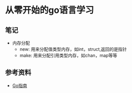 # 从零开始的go语言学习



## 笔记
- 内存分配
    - new: 用来分配值类型内存，如int，struct,返回的是指针
    - make: 用来分配引用类型内存，如chan，map等等


## 参考资料

- [Go指南](http://go-tour-zh.appspot.com/welcome/1)